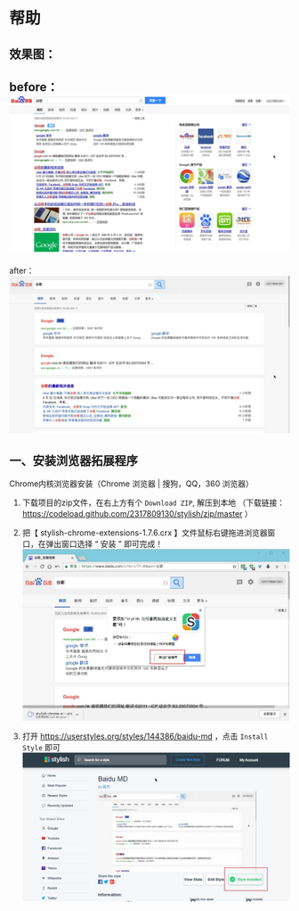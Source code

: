 帮助
==========

效果图：
----
before：
[![imgur](https://github.com/2317809130/stylish/blob/master/help/befor.jpg)]()
----
after：
[![imgur](https://github.com/2317809130/stylish/blob/master/help/aftjpg.jpg)]()


一、安装浏览器拓展程序
----
Chrome内核浏览器安装（Chrome 浏览器 | 搜狗，QQ，360 浏览器）

1. 下载项目的zip文件，在右上方有个 `Download ZIP`, 解压到本地 
        （下载链接：https://codeload.github.com/2317809130/stylish/zip/master  ）

2. 把【 stylish-chrome-extensions-1.7.6.crx  】文件鼠标右键拖进浏览器窗口，在弹出窗口选择 “ 安装 ” 即可完成！
[![imgur](https://github.com/2317809130/stylish/blob/master/help/step1.jpg)]()

3. 打开 https://userstyles.org/styles/144386/baidu-md ，点击  `Install Style` 即可
[![imgur](https://github.com/2317809130/stylish/blob/master/help/step2.jpg)]()





